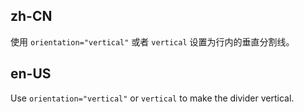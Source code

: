 ## zh-CN

使用 `orientation="vertical"` 或者 `vertical` 设置为行内的垂直分割线。

## en-US

Use `orientation="vertical"` or `vertical` to make the divider vertical.
